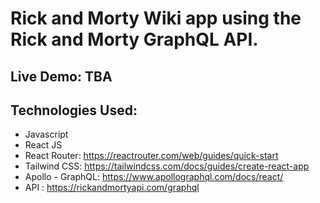 # Rick and Morty Wiki app using the Rick and Morty GraphQL API.

## Live Demo: TBA

## Technologies Used:

- Javascript
- React JS
- React Router: https://reactrouter.com/web/guides/quick-start
- Tailwind CSS: https://tailwindcss.com/docs/guides/create-react-app
- Apollo - GraphQL: https://www.apollographql.com/docs/react/
- API : https://rickandmortyapi.com/graphql
